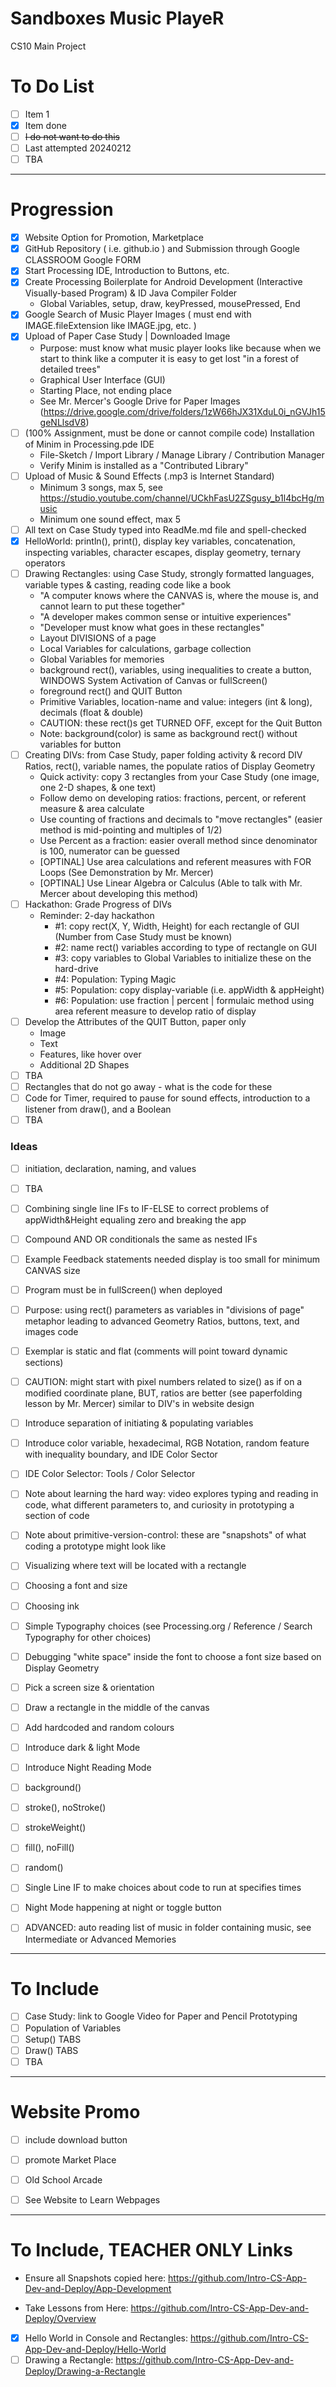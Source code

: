 # Sandboxes Music PlayeR
CS10 Main Project

# To Do List
- [ ] Item 1
- [x] Item done
- [ ] <del>I do not want to do this<del>
- [ ] Last attempted 20240212
- [ ] TBA

---

# Progression
- [x] Website Option for Promotion, Marketplace
- [x] GitHub Repository ( i.e. github.io ) and Submission through Google CLASSROOM Google FORM
- [x] Start Processing IDE, Introduction to Buttons, etc.
- [x] Create Processing Boilerplate for Android Development (Interactive Visually-based Program) & ID Java Compiler Folder
  - Global Variables, setup, draw, keyPressed, mousePressed, End
- [x] Google Search of Music Player Images ( must end with IMAGE.fileExtension like IMAGE.jpg, etc. )
- [x] Upload of Paper Case Study | Downloaded Image
  - Purpose: must know what music player looks like because when we start to think like a computer it is easy to get lost "in a forest of detailed trees"
  - Graphical User Interface (GUI)
  - Starting Place, not ending place
  - See Mr. Mercer's Google Drive for Paper Images (https://drive.google.com/drive/folders/1zW66hJX31XduL0i_nGVJh15geNLlsdV8) 
- [ ] (100% Assignment, must be done or cannot compile code) Installation of Minim in Processing.pde IDE
  - File-Sketch / Import Library / Manage Library / Contribution Manager 
  - Verify Minim is installed as a "Contributed Library"
- [ ] Upload of Music & Sound Effects (.mp3 is Internet Standard)
  - Minimum 3 songs, max 5, see https://studio.youtube.com/channel/UCkhFasU2ZSgusy_b1l4bcHg/music
  - Minimum one sound effect, max 5
- [ ] All text on Case Study typed into ReadMe.md file and spell-checked
- [x] HelloWorld: println(), print(), display key variables, concatenation, inspecting variables, character escapes, display geometry, ternary operators
- [ ] Drawing Rectangles: using Case Study, strongly formatted languages, variable types & casting, reading code like a book
  - "A computer knows where the CANVAS is, where the mouse is, and cannot learn to put these together"
  - "A developer makes common sense or intuitive experiences"
  - "Developer must know what goes in these rectangles"
  - Layout DIVISIONS of a page
  - Local Variables for calculations, garbage collection
  - Global Variables for memories
  - background rect(), variables, using inequalities to create a button, WINDOWS System Activation of Canvas or fullScreen()
  - foreground rect() and QUIT Button
  - Primitive Variables, location-name and value: integers (int & long), decimals (float & double)
  - CAUTION: these rect()s get TURNED OFF, except for the Quit Button
  - Note: background(color) is same as background rect() without variables for button
- [ ] Creating DIVs: from Case Study, paper folding activity & record DIV Ratios, rect(), variable names, the populate ratios of Display Geometry
  - Quick activity: copy 3 rectangles from your Case Study (one image, one 2-D shapes, & one text)
  - Follow demo on developing ratios: fractions, percent, or referent measure & area calculate
  - Use counting of fractions and decimals to "move rectangles" (easier method is mid-pointing and multiples of 1/2)
  - Use Percent as a fraction: easier overall method since denominator is 100, numerator can be guessed
  - [OPTINAL] Use area calculations and referent measures with FOR Loops (See Demonstration by Mr. Mercer)
  - [OPTINAL] Use Linear Algebra or Calculus (Able to talk with Mr. Mercer about developing this method)
- [ ] Hackathon: Grade Progress of DIVs
  - Reminder: 2-day hackathon
	- #1: copy rect(X, Y, Width, Height) for each rectangle of GUI (Number from Case Study must be known)
	- #2: name rect() variables according to type of rectangle on GUI
	- #3: copy variables to Global Variables to initialize these on the hard-drive
	- #4: Population: Typing Magic
	- #5: Population: copy display-variable (i.e. appWidth & appHeight)
	- #6: Population: use fraction | percent | formulaic method using area referent measure to develop ratio of display
- [ ] Develop the Attributes of the QUIT Button, paper only
  - Image
  - Text
  - Features, like hover over
  - Additional 2D Shapes
- [ ] TBA
- [ ] Rectangles that do not go away - what is the code for these
- [ ] Code for Timer, required to pause for sound effects, introduction to a listener from draw(), and a Boolean
- [ ] TBA

### Ideas

- [ ] initiation, declaration, naming, and values
- [ ] TBA
- [ ] Combining single line IFs to IF-ELSE to correct problems of appWidth&Height equaling zero and breaking the app
- [ ] Compound AND OR conditionals the same as nested IFs
- [ ] Example Feedback statements needed display is too small for minimum CANVAS size
- [ ] Program must be in fullScreen() when deployed
- [ ] Purpose: using rect() parameters as variables in "divisions of page" metaphor leading to advanced Geometry Ratios, buttons, text, and images code
- [ ] Exemplar is static and flat (comments will point toward dynamic sections)
- [ ] CAUTION: might start with pixel numbers related to size() as if on a modified coordinate plane, BUT, ratios are better (see paperfolding lesson by Mr. Mercer)
similar to DIV's in website design
- [ ] Introduce separation of initiating & populating variables
- [ ] Introduce color variable, hexadecimal, RGB Notation, random feature with inequality boundary, and IDE Color Sector
- [ ] IDE Color Selector: Tools / Color Selector
- [ ] Note about learning the hard way: video explores typing and reading in code, what different parameters to, and curiosity in prototyping a section of code
- [ ] Note about primitive-version-control: these are "snapshots" of what coding a prototype might look like
- [ ] Visualizing where text will be located with a rectangle
- [ ] Choosing a font and size
- [ ] Choosing ink
- [ ] Simple Typography choices (see Processing.org / Reference / Search Typography for other choices)
- [ ] Debugging "white space" inside the font to choose a font size based on Display Geometry
- [ ] Pick a screen size & orientation
- [ ] Draw a rectangle in the middle of the canvas
- [ ] Add hardcoded and random colours
- [ ] Introduce dark & light Mode
- [ ] Introduce Night Reading Mode
- [ ] background()
- [ ] stroke(), noStroke()
- [ ] strokeWeight()
- [ ] fill(), noFill()
- [ ] random()
- [ ] Single Line IF to make choices about code to run at specifies times
- [ ] Night Mode happening at night or toggle button

- [ ] ADVANCED: auto reading list of music in folder containing music, see Intermediate or Advanced Memories

---

# To Include
- [ ] Case Study: link to Google Video for Paper and Pencil Prototyping
- [ ] Population of Variables
- [ ] Setup() TABS
- [ ] Draw() TABS
- [ ] TBA

---

# Website Promo
- [ ] include download button
- [ ] promote Market Place 
- [ ] Old School Arcade

- [ ] See Website to Learn Webpages

---

# To Include, TEACHER ONLY Links
- Ensure all Snapshots copied here: https://github.com/Intro-CS-App-Dev-and-Deploy/App-Development

- Take Lessons from Here: https://github.com/Intro-CS-App-Dev-and-Deploy/Overview

- [x] Hello World in Console and Rectangles: https://github.com/Intro-CS-App-Dev-and-Deploy/Hello-World
- [ ] Drawing a Rectangle: https://github.com/Intro-CS-App-Dev-and-Deploy/Drawing-a-Rectangle